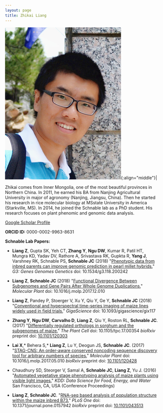 ```yaml
---
layout: page
title: Zhikai Liang
---
```


<script type='text/javascript' src='https://d1bxh8uas1mnw7.cloudfront.net/assets/embed.js'></script>

![Zhikai Liang](/images/People_Images/Zhikai_Liang_small.jpg){:align="middle"}|

Zhikai comes from Inner Mongolia, one of the most beautiful provinces in Northern China. In 2011, he earned his BA from Nanjing Agricultural University in major of agronomy (Nanjing, Jiangsu, China). Then he started his research in rice molecular biology at MSstate University in America (Starkville, MS). In 2014, he joined the Schnable lab as a PhD student. His research focuses on plant phenomic and genomic data analysis.

[Google Scholar Profile](https://scholar.google.com/citations?user=DcoiZmMAAAAJ)

**ORCID ID:** 0000-0002-9963-8631

**Schnable Lab Papers:**

* <b>Liang Z</b>, Gupta SK, Yeh CT, <b>Zhang Y</b>, <b>Ngu DW</b>, Kumar R, Patil HT, Mungra KD, Yadav DV, Rathore A, Srivastava RK, Gupkta R, <b>Yang J</b>, Varshney RK, Schnable PS, <b>Schnable JC</b> (2018) "[Phenotypic data from inbred parents can improve genomic prediction in pearl millet hybrids.](https://doi.org/10.1534/g3.118.200242)" <i>G3: Genes Genomes Genetics</i> doi: 10.1534/g3.118.200242

<div data-badge-type="2" data-doi="10.1534/g3.118.200242" data-hide-no-mentions="true" data-hide-less-than="5" class="altmetric-embed"></div>

* <b>Liang Z</b>, <b>Schnable JC</b> (2018) "<a href="https://doi.org/10.1016/j.molp.2017.12.010">Functional Divergence Between Subgenomes and Gene Pairs After Whole Genome Duplications.</a>" <i>Molecular Plant</i> doi: 10.1016/j.molp.2017.12.010
<div data-badge-type="2" data-doi="10.1016/j.molp.2017.12.010" data-hide-no-mentions="true" data-hide-less-than="5" class="altmetric-embed"></div>

* <b>Liang Z</b>, Pandey P, Stoerger V, Xu Y, Qiu Y, Ge Y, <b>Schnable JC</b> (2018) "<a href="https://doi.org/10.1093/gigascience/gix117">Conventional and hyperspectral time-series imaging of maize lines widely used in field trials.</a>" <i>GigaScience</i> doi: 10.1093/gigascience/gix117
<div data-badge-type="2" data-doi="10.1093/gigascience/gix117" data-hide-no-mentions="true" data-hide-less-than="5" class="altmetric-embed"></div>

*  <b>Zhang Y</b>, <b>Ngu DW</b>, <b>Carvalho D</b>, <b>Liang Z</b>, Qiu Y, Roston RL, <b>Schnable JC</b>. (2017) "<a href="http://dx.doi.org/10.1105/tpc.17.00354">Differentially regulated orthologs in sorghum and the subgenomes of maize.</a>" <i>The Plant Cell</i> doi: 10.1105/tpc.17.00354 <i>bioRxiv</i> preprint doi: <a href="http://dx.doi.org/10.1101/120303">10.1101/120303</a>  
<div data-badge-type="2" data-doi="10.1105/tpc.17.00354" data-hide-no-mentions="true" data-hide-less-than="5" class="altmetric-embed"></div>

*  <b>Lai X</b>,* Behera S,* <b>Liang Z</b>, Lu Y, Deogun JS, <b>Schnable JC</b>. (2017) "<a href="http://dx.doi.org/10.1016/j.molp.2017.05.010">STAG-CNS: An order-aware conserved noncoding sequence discovery tool for arbitrary numbers of species.</a>" <i>Molecular Plant</i> doi: 10.1016/j.molp.2017.05.010 <i>bioRxiv</i> preprint doi: <a href="http://dx.doi.org/10.1101/120428">10.1101/120428</a>  
<div data-badge-type="2" data-doi="10.1016/j.molp.2017.05.010" data-hide-no-mentions="true" data-hide-less-than="5" class="altmetric-embed"></div>

* Chaudhury SD, Steorger V, Samal A, <b>Schnable JC</b>, <b>Liang Z</b>, Yu J. (2016) "<a href="Pubs/Sruti_KDD_FEWS.pdf">Automated vegetative stage phenotyping analysis of maize plants using visible light images.</a>" <i>KDD: Data Science for Food, Energy, and Water</i> San Francisco, CA, USA (Conference Proceedings)
<div data-badge-type="2" data-doi="Pubs/Sruti_KDD_FEWS.pd" data-hide-no-mentions="true" data-hide-less-than="5" class="altmetric-embed"></div>

* <b>Liang Z</b>, <b>Schnable JC</b>. "<a href="http://dx.doi.org/10.1371/journal.pone.0157942">RNA-seq based analysis of population structure within the maize inbred B73.</a>" <i>PLoS One</i> doi: 10.1371/journal.pone.0157942 <i>bioRxiv</i> preprint doi: <a href="http://dx.doi.org/10.1101/043513">10.1101/043513</a>
<div data-badge-type="2" data-doi="10.1371/journal.pone.0157942" data-hide-no-mentions="true" data-hide-less-than="5" class="altmetric-embed"></div
